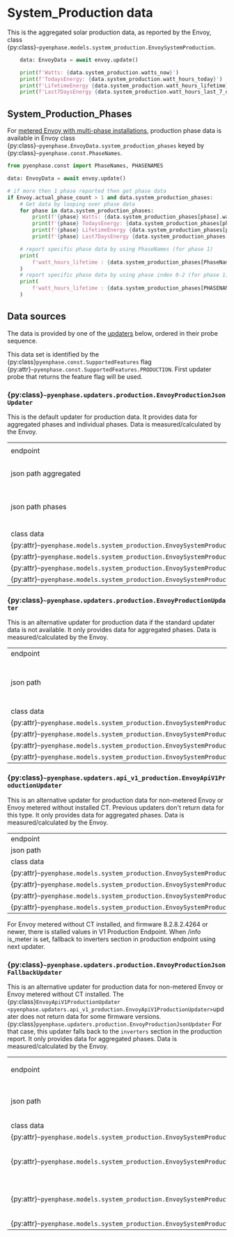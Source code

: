 # System_Production data

This is the aggregated solar production data, as reported by the Envoy, class {py:class}`~pyenphase.models.system_production.EnvoySystemProduction`.

```python
    data: EnvoyData = await envoy.update()

    print(f'Watts: {data.system_production.watts_now}')
    print(f'TodaysEnergy: {data.system_production.watt_hours_today}')
    print(f'LifetimeEnergy {data.system_production.watt_hours_lifetime}')
    print(f'Last7DaysEnergy {data.system_production.watt_hours_last_7_days}')
```

## System_Production_Phases

For [metered Envoy with multi-phase installations](./phase_data.md#phase-data), production phase data is available in Envoy class {py:class}`~pyenphase.EnvoyData.system_production_phases` keyed by {py:class}`~pyenphase.const.PhaseNames`.

```python
from pyenphase.const import PhaseNames, PHASENAMES

data: EnvoyData = await envoy.update()

# if more then 1 phase reported then get phase data
if Envoy.actual_phase_count > 1 and data.system_production_phases:
    # Get data by looping over phase data
    for phase in data.system_production_phases:
        print(f'{phase} Watts: {data.system_production_phases[phase].watts_now}')
        print(f'{phase} TodaysEnergy: {data.system_production_phases[phase].watt_hours_today}')
        print(f'{phase} LifetimeEnergy {data.system_production_phases[phase].watt_hours_lifetime}')
        print(f'{phase} Last7DaysEnergy {data.system_production_phases[phase].watt_hours_last_7_days}')

    # report specific phase data by using PhaseNames (for phase 1)
    print(
        f'watt_hours_lifetime : {data.system_production_phases[PhaseNames.PHASE_1].watt_hours_lifetime}'
    )
    # report specific phase data by using phase index 0-2 (for phase 1)
    print(
        f'watt_hours_lifetime : {data.system_production_phases[PHASENAMES[0]].watt_hours_lifetime}'
    )

```

## Data sources

The data is provided by one of the [updaters](updaters.md) below, ordered in their probe sequence.

This data set is identified by the {py:class}`pyenphase.const.SupportedFeatures` flag {py:attr}`~pyenphase.const.SupportedFeatures.PRODUCTION`. First updater probe that returns the feature flag will be used.

### {py:class}`~pyenphase.updaters.production.EnvoyProductionJsonUpdater`

This is the default updater for production data. It provides data for aggregated phases and individual phases. Data is measured/calculated by the Envoy.

|                                                                                             |                                                                         |     |
| ------------------------------------------------------------------------------------------- | ----------------------------------------------------------------------- | --- |
| endpoint                                                                                    | [`/production.json?details=1`](endpoint_json.md#productionjsondetails1) |     |
| json path aggregated                                                                        | production.[?.type=='eim' && .activeCount > 0]                          |     |
| json path phases                                                                            | production.[?.type=='eim' && .activeCount > 0][lines][*]                |     |
|                                                                                             |                                                                         |     |
| class data                                                                                  | json node                                                               | uom |
| {py:attr}`~pyenphase.models.system_production.EnvoySystemProduction.watt_hours_lifetime`    | whLifetime                                                              | Wh  |
| {py:attr}`~pyenphase.models.system_production.EnvoySystemProduction.watt_hours_last_7_days` | whLastSevenDays                                                         | Wh  |
| {py:attr}`~pyenphase.models.system_production.EnvoySystemProduction.watt_hours_today`       | whToday                                                                 | Wh  |
| {py:attr}`~pyenphase.models.system_production.EnvoySystemProduction.watts_now`              | wNow                                                                    | W   |

### {py:class}`~pyenphase.updaters.production.EnvoyProductionUpdater`

This is an alternative updater for production data if the standard updater data is not available. It only provides data for aggregated phases. Data is measured/calculated by the Envoy.

|                                                                                             |                                                   |     |
| ------------------------------------------------------------------------------------------- | ------------------------------------------------- | --- |
| endpoint                                                                                    | [`/production`](endpoint_json.md#production)      |     |
| json path                                                                                   | production[?(@.type=='eim' && @.activeCount) > 0] |     |
| class data                                                                                  | json node                                         | uom |
| {py:attr}`~pyenphase.models.system_production.EnvoySystemProduction.watt_hours_lifetime`    | whLifetime                                        | Wh  |
| {py:attr}`~pyenphase.models.system_production.EnvoySystemProduction.watt_hours_last_7_days` | whLastSevenDays                                   | Wh  |
| {py:attr}`~pyenphase.models.system_production.EnvoySystemProduction.watt_hours_today`       | whToday                                           | Wh  |
| {py:attr}`~pyenphase.models.system_production.EnvoySystemProduction.watts_now`              | wNow                                              | W   |

### {py:class}`~pyenphase.updaters.api_v1_production.EnvoyApiV1ProductionUpdater`

This is an alternative updater for production data for non-metered Envoy or Envoy metered without installed CT. Previous updaters don't return data for this type. It only provides data for aggregated phases. Data is measured/calculated by the Envoy.

|                                                                                             |                                                            |     |
| ------------------------------------------------------------------------------------------- | ---------------------------------------------------------- | --- |
| endpoint                                                                                    | [`/api/v1/production`](./endpoint_json.md#apiv1production) |     |
| json path                                                                                   | $                                                          |     |
| class data                                                                                  | json node                                                  | uom |
| {py:attr}`~pyenphase.models.system_production.EnvoySystemProduction.watt_hours_lifetime`    | wattHoursLifetime                                          | Wh  |
| {py:attr}`~pyenphase.models.system_production.EnvoySystemProduction.watt_hours_last_7_days` | wattHoursSevenDays                                         | Wh  |
| {py:attr}`~pyenphase.models.system_production.EnvoySystemProduction.watt_hours_today`       | wattHoursToday                                             | Wh  |
| {py:attr}`~pyenphase.models.system_production.EnvoySystemProduction.watts_now`              | wattsNow                                                   | W   |

For Envoy metered without CT installed, and firmware 8.2.8.2.4264 or newer, there is stalled values in V1 Production Endpoint. When /info is_meter is set, fallback to inverters section in production endpoint using next updater.

### {py:class}`~pyenphase.updaters.production.EnvoyProductionJsonFallbackUpdater`

This is an alternative updater for production data for non-metered Envoy or Envoy metered without CT installed. The {py:class}`EnvoyApiV1ProductionUpdater <pyenphase.updaters.api_v1_production.EnvoyApiV1ProductionUpdater>`updater does not return data for some firmware versions.
{py:class}`pyenphase.updaters.production.EnvoyProductionJsonUpdater`
For that case, this updater falls back to the `inverters` section in the production report. It only provides data for aggregated phases. Data is measured/calculated by the Envoy.

|                                                                                             |                                                                   |     |
| ------------------------------------------------------------------------------------------- | ----------------------------------------------------------------- | --- |
| endpoint                                                                                    | `/production.json?details=1` or `/production`                     |     |
| json path                                                                                   | production[?(@.type=='inverters' && @.activeCount) > 0]           |     |
| class data                                                                                  | json node                                                         | uom |
| {py:attr}`~pyenphase.models.system_production.EnvoySystemProduction.watt_hours_lifetime`    | whLifetime                                                        | Wh  |
| {py:attr}`~pyenphase.models.system_production.EnvoySystemProduction.watt_hours_last_7_days` | not in report,<br>use unreliable whLastSevenDays from type=='eim' |     |
| {py:attr}`~pyenphase.models.system_production.EnvoySystemProduction.watt_hours_today`       | not in report,<br>use unreliable whToday from type=='eim'         |     |
| {py:attr}`~pyenphase.models.system_production.EnvoySystemProduction.watts_now`              | wNow                                                              | W   |
